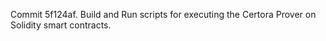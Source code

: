 Commit 5f124af.                    Build and Run scripts for executing the Certora Prover on Solidity smart contracts.